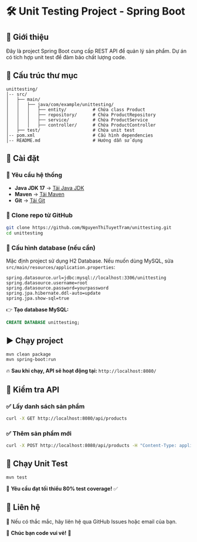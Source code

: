 # 🛠 Unit Testing Project - Spring Boot

## 📌 Giới thiệu
Đây là project Spring Boot cung cấp REST API để quản lý sản phẩm. Dự án có tích hợp unit test để đảm bảo chất lượng code.

## 📂 Cấu trúc thư mục
```
unittesting/
│-- src/
│   ├── main/
│   │   ├── java/com/example/unittesting/
│   │   │   ├── entity/          # Chứa class Product
│   │   │   ├── repository/      # Chứa ProductRepository
│   │   │   ├── service/         # Chứa ProductService
│   │   │   ├── controller/      # Chứa ProductController
│   ├── test/                    # Chứa unit test
│-- pom.xml                      # Cấu hình dependencies
│-- README.md                    # Hướng dẫn sử dụng
```

## 🚀 Cài đặt
### 🔹 Yêu cầu hệ thống
- **Java JDK 17** → [Tải Java JDK](https://www.oracle.com/java/technologies/javase/jdk17-archive-downloads.html)
- **Maven** → [Tải Maven](https://maven.apache.org/download.cgi)
- **Git** → [Tải Git](https://git-scm.com/downloads)

### 🔹 Clone repo từ GitHub
```sh
git clone https://github.com/NguyenThiTuyetTram/unittesting.git
cd unittesting
```

### 🔹 Cấu hình database (nếu cần)
Mặc định project sử dụng H2 Database. Nếu muốn dùng MySQL, sửa `src/main/resources/application.properties`:
```properties
spring.datasource.url=jdbc:mysql://localhost:3306/unittesting
spring.datasource.username=root
spring.datasource.password=yourpassword
spring.jpa.hibernate.ddl-auto=update
spring.jpa.show-sql=true
```
👉 **Tạo database MySQL:**
```sql
CREATE DATABASE unittesting;
```

## ▶️ Chạy project
```sh
mvn clean package
mvn spring-boot:run
```
🔥 **Sau khi chạy, API sẽ hoạt động tại:** `http://localhost:8080/`

## 📌 Kiểm tra API
### ✅ Lấy danh sách sản phẩm
```sh
curl -X GET http://localhost:8080/api/products
```
### ✅ Thêm sản phẩm mới
```sh
curl -X POST http://localhost:8080/api/products -H "Content-Type: application/json" -d '{"name":"Laptop Dell","price":1500}'
```

## 🧪 Chạy Unit Test
```sh
mvn test
```
📌 **Yêu cầu đạt tối thiểu 80% test coverage!** ✅

## 🔗 Liên hệ
📧 Nếu có thắc mắc, hãy liên hệ qua GitHub Issues hoặc email của bạn.

🚀 **Chúc bạn code vui vẻ!** 🎉

